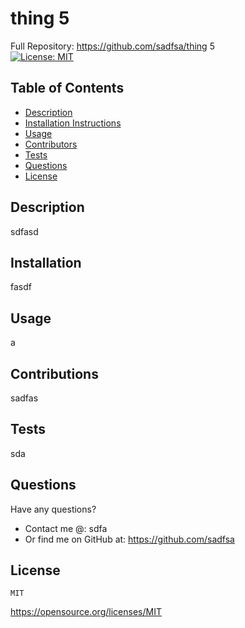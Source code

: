 # thing 5
  Full Repository: https://github.com/sadfsa/thing 5
  </br>
  [![License: MIT](https://img.shields.io/badge/License-MIT-yellow.svg)](https://opensource.org/licenses/MIT)
  
  ## Table of Contents
  * [Description](#Description)
  * [Installation Instructions](#Installation)
  * [Usage](#Usage) 
  * [Contributors](#Contributions)
  * [Tests](#Tests)
  * [Questions](#Questions)
  * [License](#License) 
  ## Description
  sdfasd
  ## Installation
  fasdf
  ## Usage
  a
  ## Contributions
  sadfas
  ## Tests
  sda
  ## Questions
  Have any questions? 
  - Contact me @: sdfa
  - Or find me on GitHub at: https://github.com/sadfsa
  ## License 
    MIT
    
  https://opensource.org/licenses/MIT


